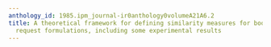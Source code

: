 ```yaml
---
anthology_id: 1985.ipm_journal-ir0anthology0volumeA21A6.2
title: A theoretical framework for defining similarity measures for boolean search
  request formulations, including some experimental results
---
```

